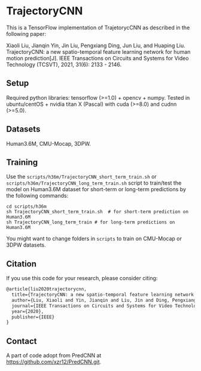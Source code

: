 
# TrajectoryCNN
This is a TensorFlow implementation of TrajetorycCNN as described in the following paper: 

Xiaoli Liu, Jianqin Yin, Jin Liu, Pengxiang Ding, Jun Liu, and Huaping Liu. TrajectoryCNN: a new spatio-temporal feature learning network for human motion prediction[J]. IEEE Transactions on Circuits and Systems for Video Technology (TCSVT), 2021, 31(6): 2133 - 2146.

## Setup
Required python libraries: tensorflow (>=1.0) + opencv + numpy.
Tested in ubuntu/centOS + nvidia titan X (Pascal) with cuda (>=8.0) and cudnn (>=5.0).

## Datasets
Human3.6M, CMU-Mocap, 3DPW.

## Training
Use the `scripts/h36m/TrajectoryCNN_short_term_train.sh` or `scripts/h36m/TrajectoryCNN_long_term_train.sh` script to train/test the model on Human3.6M dataset for short-term or long-term predictions by the following commands:
```shell
cd scripts/h36m
sh TrajectoryCNN_short_term_train.sh  # for short-term prediction on Human3.6M
sh TrajectoryCNN_long_term_train # for long-term predictions on Human3.6M
```
You might want to change folders in `scripts` to train on CMU-Mocap or 3DPW datasets.


## Citation
If you use this code for your research, please consider citing:
```latex
@article{liu2020trajectorycnn,
  title={TrajectoryCNN: a new spatio-temporal feature learning network for human motion prediction},
  author={Liu, Xiaoli and Yin, Jianqin and Liu, Jin and Ding, Pengxiang and Liu, Jun and Liub, Huaping},
  journal={IEEE Transactions on Circuits and Systems for Video Technology},
  year={2020},
  publisher={IEEE}
}
```

## Contact
A part of code adopt from PredCNN at https://github.com/xzr12/PredCNN.git. 

